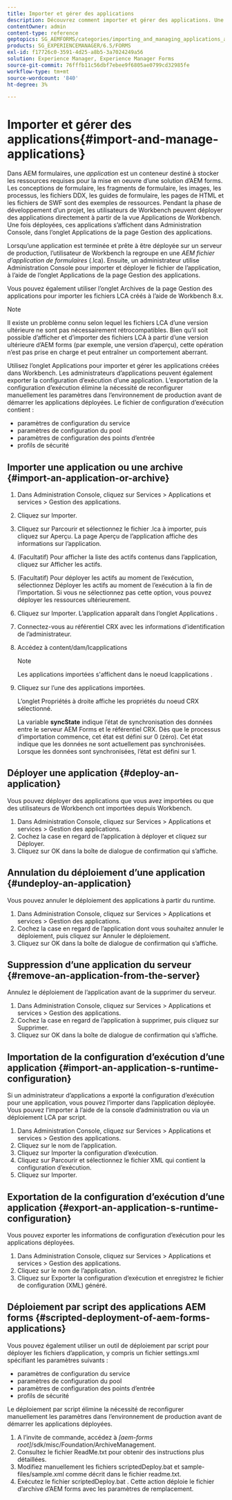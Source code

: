 ```yaml
---
title: Importer et gérer des applications
description: Découvrez comment importer et gérer des applications. Une application est un conteneur destiné à stocker des ressources requises pour la mise en oeuvre d’une solution d’AEM forms.
contentOwner: admin
content-type: reference
geptopics: SG_AEMFORMS/categories/importing_and_managing_applications_and_archives
products: SG_EXPERIENCEMANAGER/6.5/FORMS
exl-id: f17726c0-3591-4d25-a8b5-3a7024249a56
solution: Experience Manager, Experience Manager Forms
source-git-commit: 76fffb11c56dbf7ebee9f6805ae0799cd32985fe
workflow-type: tm+mt
source-wordcount: '840'
ht-degree: 3%

---
```


# Importer et gérer des applications{#import-and-manage-applications}

Dans AEM formulaires, une *application* est un conteneur destiné à stocker les ressources requises pour la mise en oeuvre d’une solution d’AEM forms. Les conceptions de formulaire, les fragments de formulaire, les images, les processus, les fichiers DDX, les guides de formulaire, les pages de HTML et les fichiers de SWF sont des exemples de ressources. Pendant la phase de développement d’un projet, les utilisateurs de Workbench peuvent déployer des applications directement à partir de la vue Applications de Workbench. Une fois déployées, ces applications s’affichent dans Administration Console, dans l’onglet Applications de la page Gestion des applications.

Lorsqu’une application est terminée et prête à être déployée sur un serveur de production, l’utilisateur de Workbench la regroupe en une *AEM fichier d’application de formulaires* (.lca). Ensuite, un administrateur utilise Administration Console pour importer et déployer le fichier de l’application, à l’aide de l’onglet Applications de la page Gestion des applications.

Vous pouvez également utiliser l’onglet Archives de la page Gestion des applications pour importer les fichiers LCA créés à l’aide de Workbench 8.x.

>[!NOTE]
>
>Il existe un problème connu selon lequel les fichiers LCA d’une version ultérieure ne sont pas nécessairement rétrocompatibles. Bien qu’il soit possible d’afficher et d’importer des fichiers LCA à partir d’une version ultérieure d’AEM forms (par exemple, une version d’aperçu), cette opération n’est pas prise en charge et peut entraîner un comportement aberrant.

Utilisez l’onglet Applications pour importer et gérer les applications créées dans Workbench. Les administrateurs d’applications peuvent également exporter la configuration d’exécution d’une application. L’exportation de la configuration d’exécution élimine la nécessité de reconfigurer manuellement les paramètres dans l’environnement de production avant de démarrer les applications déployées. Le fichier de configuration d’exécution contient :

* paramètres de configuration du service
* paramètres de configuration du pool
* paramètres de configuration des points d’entrée
* profils de sécurité

## Importer une application ou une archive {#import-an-application-or-archive}

1. Dans Administration Console, cliquez sur Services > Applications et services > Gestion des applications.
1. Cliquez sur Importer.
1. Cliquez sur Parcourir et sélectionnez le fichier .lca à importer, puis cliquez sur Aperçu. La page Aperçu de l’application affiche des informations sur l’application.
1. (Facultatif) Pour afficher la liste des actifs contenus dans l’application, cliquez sur Afficher les actifs.
1. (Facultatif) Pour déployer les actifs au moment de l’exécution, sélectionnez Déployer les actifs au moment de l’exécution à la fin de l’importation. Si vous ne sélectionnez pas cette option, vous pouvez déployer les ressources ultérieurement.
1. Cliquez sur Importer. L’application apparaît dans l’onglet Applications .
1. Connectez-vous au référentiel CRX avec les informations d’identification de l’administrateur.
1. Accédez à content/dam/lcapplications

   >[!NOTE]
   >
   >Les applications importées s&#39;affichent dans le noeud lcapplications .

1. Cliquez sur l’une des applications importées.

   L’onglet Propriétés à droite affiche les propriétés du noeud CRX sélectionné.

   La variable **syncState** indique l’état de synchronisation des données entre le serveur AEM Forms et le référentiel CRX. Dès que le processus d’importation commence, cet état est défini sur 0 (zéro). Cet état indique que les données ne sont actuellement pas synchronisées. Lorsque les données sont synchronisées, l’état est défini sur 1.

## Déployer une application {#deploy-an-application}

Vous pouvez déployer des applications que vous avez importées ou que des utilisateurs de Workbench ont importées depuis Workbench.

1. Dans Administration Console, cliquez sur Services > Applications et services > Gestion des applications.
1. Cochez la case en regard de l’application à déployer et cliquez sur Déployer.
1. Cliquez sur OK dans la boîte de dialogue de confirmation qui s’affiche.

## Annulation du déploiement d’une application {#undeploy-an-application}

Vous pouvez annuler le déploiement des applications à partir du runtime.

1. Dans Administration Console, cliquez sur Services > Applications et services > Gestion des applications.
1. Cochez la case en regard de l’application dont vous souhaitez annuler le déploiement, puis cliquez sur Annuler le déploiement.
1. Cliquez sur OK dans la boîte de dialogue de confirmation qui s’affiche.

## Suppression d’une application du serveur {#remove-an-application-from-the-server}

Annulez le déploiement de l’application avant de la supprimer du serveur.

1. Dans Administration Console, cliquez sur Services > Applications et services > Gestion des applications.
1. Cochez la case en regard de l’application à supprimer, puis cliquez sur Supprimer.
1. Cliquez sur OK dans la boîte de dialogue de confirmation qui s’affiche.

## Importation de la configuration d’exécution d’une application {#import-an-application-s-runtime-configuration}

Si un administrateur d’applications a exporté la configuration d’exécution pour une application, vous pouvez l’importer dans l’application déployée. Vous pouvez l’importer à l’aide de la console d’administration ou via un déploiement LCA par script.

1. Dans Administration Console, cliquez sur Services > Applications et services > Gestion des applications.
1. Cliquez sur le nom de l’application.
1. Cliquez sur Importer la configuration d’exécution.
1. Cliquez sur Parcourir et sélectionnez le fichier XML qui contient la configuration d’exécution.
1. Cliquez sur Importer.

## Exportation de la configuration d’exécution d’une application {#export-an-application-s-runtime-configuration}

Vous pouvez exporter les informations de configuration d’exécution pour les applications déployées.

1. Dans Administration Console, cliquez sur Services > Applications et services > Gestion des applications.
1. Cliquez sur le nom de l’application.
1. Cliquez sur Exporter la configuration d’exécution et enregistrez le fichier de configuration (XML) généré.

## Déploiement par script des applications AEM forms {#scripted-deployment-of-aem-forms-applications}

Vous pouvez également utiliser un outil de déploiement par script pour déployer les fichiers d’application, y compris un fichier settings.xml spécifiant les paramètres suivants :

* paramètres de configuration du service
* paramètres de configuration du pool
* paramètres de configuration des points d’entrée
* profils de sécurité

Le déploiement par script élimine la nécessité de reconfigurer manuellement les paramètres dans l’environnement de production avant de démarrer les applications déployées.

1. A l’invite de commande, accédez à *[aem-forms root]*/sdk/misc/Foundation/ArchiveManagement.
1. Consultez le fichier ReadMe.txt pour obtenir des instructions plus détaillées.
1. Modifiez manuellement les fichiers scriptedDeploy.bat et sample-files/sample.xml comme décrit dans le fichier readme.txt.
1. Exécutez le fichier scriptedDeploy.bat . Cette action déploie le fichier d’archive d’AEM forms avec les paramètres de remplacement.
